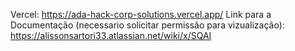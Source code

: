 Vercel: https://ada-hack-corp-solutions.vercel.app/
Link para a Documentação (necessario solicitar permissão para vizualização): https://alissonsartori33.atlassian.net/wiki/x/SQAI
